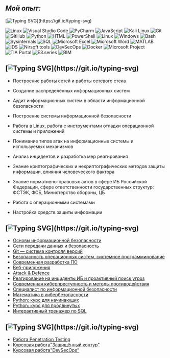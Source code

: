 ## *Мой опыт:*

[![Typing SVG](https://readme-typing-svg.herokuapp.com?color=000000&lines=С+чем+я+знаком:)](https://git.io/typing-svg)

![Linux](https://img.shields.io/badge/Linux-FF6C37?style=for-the-badge&logo=Linux&logoColor=white) ![Visual Studio Code](https://img.shields.io/badge/Visual%20Studio%20Code-0078d7.svg?style=for-the-badge&logo=visual-studio-code&logoColor=white) ![PyCharm](https://img.shields.io/badge/PyCharm-%23ED8B00.svg?style=for-the-badge&logo=PyCharm&logoColor=white) ![JavaScript](https://img.shields.io/badge/javascript-%23323330.svg?style=for-the-badge&logo=javascript&logoColor=%23F7DF1E) ![Kali Linux](https://img.shields.io/badge/Kali%20Linux-000000.svg?style=for-the-badge&logo=Kali%20Linux&logoColor=white) ![Git](https://img.shields.io/badge/git-%23F05033.svg?style=for-the-badge&logo=git&logoColor=white) ![GitHub](https://img.shields.io/badge/github-%23121011.svg?style=for-the-badge&logo=github&logoColor=white) 	![Python](https://img.shields.io/badge/Python-%232671E5.svg?style=for-the-badge&logo=Python&logoColor=white) ![HTML](https://img.shields.io/badge/html-%23E34F26.svg?style=for-the-badge&logo=html&logoColor=white) ![PowerShell](https://img.shields.io/badge/PowerShell-%230A0FFF.svg?style=for-the-badge&logo=PowerShell&logoColor=white) ![Linux](https://img.shields.io/badge/Linux-%23F46800.svg?style=for-the-badge&logo=Linux&logoColor=white) ![Windows](https://img.shields.io/badge/Windows-0078D6?style=for-the-badge&logo=windows&logoColor=white) ![Bash](https://img.shields.io/badge/Bash-%234D4D4D.svg?style=for-the-badge&logo=Bash&logoColor=white) ![Sysinternals](https://img.shields.io/badge/Sysinternals-3DDC84?style=for-the-badge&logo=Sysinternals&logoColor=white) ![SQL](https://img.shields.io/badge/sql-%2300f.svg?style=for-the-badge&logo=sql&logoColor=white) ![Microsoft Excel](https://img.shields.io/badge/Microsoft_Excel-217346?style=for-the-badge&logo=microsoft-excel&logoColor=white) ![Microsoft Word](https://img.shields.io/badge/Microsoft_Word-2B579A?style=for-the-badge&logo=microsoft-word&logoColor=white) ![MATLAB](https://img.shields.io/badge/MATLAB-%230db7ed.svg?style=for-the-badge&logo=MATLAB&logoColor=white) ![IDS](https://img.shields.io/badge/-IDS-%23E5E5E5?style=for-the-badge&logo=IDS&logoColor=058a5e) ![Nirsoft tools](https://img.shields.io/badge/-Nirsoft%20tools-%43B02A?style=for-the-badge&logo=Nirsoft%20tools&logoColor=white) ![DevSecOps](https://img.shields.io/badge/DevSecOps-%232C5263.svg?style=for-the-badge&logo=DevSecOps&logoColor=white) ![Docker](https://img.shields.io/badge/Docker-0078D6?style=for-the-badge&logo=Docker&logoColor=white) ![Microsoft Project](https://img.shields.io/badge/Microsoft_Project-217346?style=for-the-badge&logo=Microsoft-Project&logoColor=white) ![TIA Portal](https://img.shields.io/badge/TIA%20Portal-0078D6?style=for-the-badge&logo=TIA%20Portal&logoColor=white) ![E3.series](https://img.shields.io/badge/E3.series-%23E34F26.svg?style=for-the-badge&logo=E3.series&logoColor=white) ![BIM](https://img.shields.io/badge/BIM-0078D6?style=for-the-badge&logo=BIM&logoColor=white)

## [![Typing SVG](https://readme-typing-svg.herokuapp.com?color=000000&lines=Ключевые+навыки:)](https://git.io/typing-svg)


- Построение работы сетей и работы сетевого стека

- Создание распределённых информационных систем

- Аудит информационных систем в области информационной безопасности

- Построение системы информационной безопасности

- Работа в Linux, работа с инструментами отладки операционной системы и приложений

- Понимание типов атак на информационные системы и используемых механизмов
  
- Анализ инцидентов и разработка мер реагирования

- Знание криптографических и некриптографических методов защиты информации, влияния человеческого фактора

- Знание нормативно-правовых актов в сфере ИБ Российской Федерации, сфере ответственности государственных структур: ФСТЭК, ФСБ, Министерство обороны, ЦБ

- Работа с операционными системами

- Настройка средств защиты информации




## [![Typing SVG](https://readme-typing-svg.herokuapp.com?color=000000&lines=Сертификаты:)](https://git.io/typing-svg)

- [Основы информационной безопасности](https://github.com/MJMP48/pc/blob/344e92536fa82cc0890e7a1a0a07f9bfe73f618a/certificate_1.pdf)
- [Сети передачи данных и безопасность](https://github.com/MJMP48/pc/blob/344e92536fa82cc0890e7a1a0a07f9bfe73f618a/certificate_2.pdf)
- [Git — система контроля версий](https://github.com/MJMP48/pc/blob/344e92536fa82cc0890e7a1a0a07f9bfe73f618a/certificate_3.pdf)
- [Безопасность операционных систем, системное программирование](https://github.com/MJMP48/pc/blob/344e92536fa82cc0890e7a1a0a07f9bfe73f618a/certificate_4.pdf)
- [Современная разработка ПО](https://github.com/MJMP48/pc/blob/344e92536fa82cc0890e7a1a0a07f9bfe73f618a/certificate_5.pdf)
- [Веб-приложения](https://github.com/MJMP48/pc/blob/344e92536fa82cc0890e7a1a0a07f9bfe73f618a/certificate_6.pdf)
- [Аttack & Defence](https://github.com/MJMP48/pc/blob/344e92536fa82cc0890e7a1a0a07f9bfe73f618a/certificate_7.pdf)
- [Реагирование на инциденты ИБ и проактивный поиск угроз](https://github.com/MJMP48/pc/blob/344e92536fa82cc0890e7a1a0a07f9bfe73f618a/certificate_8.pdf)
- [Современная киберпреступность и методы противодействия](https://github.com/MJMP48/pc/blob/344e92536fa82cc0890e7a1a0a07f9bfe73f618a/certificate_9.pdf)
- [Специалист по информационной безопасности](https://github.com/MJMP48/pc/blob/344e92536fa82cc0890e7a1a0a07f9bfe73f618a/certificate_10.pdf)
- [Математика в кибербезопасности](https://github.com/MJMP48/pc/blob/344e92536fa82cc0890e7a1a0a07f9bfe73f618a/stepik-certificate-Mathematics%20in%20Cybersecurity.pdf)
- [Python: курс для начинающих](https://github.com/MJMP48/pc/blob/344e92536fa82cc0890e7a1a0a07f9bfe73f618a/stepik-certificate-Python_beginner.pdf)
- [Python: курс для продвинутых](https://github.com/MJMP48/pc/blob/344e92536fa82cc0890e7a1a0a07f9bfe73f618a/stepik-certificate-Python_advanced.pdf)
- [Интерактивный тренажер по SQL](https://github.com/MJMP48/pc/blob/344e92536fa82cc0890e7a1a0a07f9bfe73f618a/stepik-certificate-SQL.pdf)

## [![Typing SVG](https://readme-typing-svg.herokuapp.com?color=000000&lines=Портфолио:)](https://git.io/typing-svg)

- [Работа Penetration Testing](https://hackmd.io/JuRaVzQxTQ2HJTwWF2Nmkg?view)
- [Курсовая работа"Защищённый контур"](https://github.com/MJMP48/LB/blob/main/Course%20work%201.pdf)
- [Курсовая работа"DevSecOps"](https://github.com/MJMP48/LB/blob/main/Course%20work%202.pdf)













<!--
**MJMP48** is a ✨ _special_ ✨ repository because its `README.md` (this file) appears on your GitHub profile.

Here are some ideas to get you started:

- 🔭 I’m currently working on ...
- 🌱 I’m currently learning ...
- 👯 I’m looking to collaborate on ...
- 🤔 I’m looking for help with ...
- 💬 Ask me about ...
- 📫 How to reach me: ...
- 😄 Pronouns: ...
- ⚡ Fun fact: ...
-->
